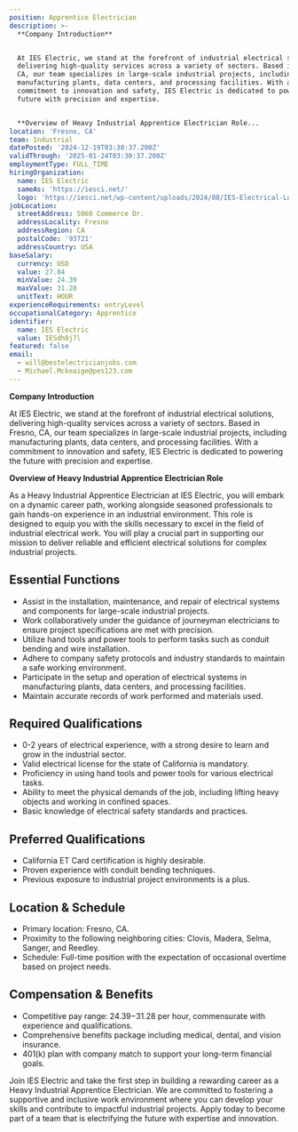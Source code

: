 ```yaml
---
position: Apprentice Electrician
description: >-
  **Company Introduction**


  At IES Electric, we stand at the forefront of industrial electrical solutions,
  delivering high-quality services across a variety of sectors. Based in Fresno,
  CA, our team specializes in large-scale industrial projects, including
  manufacturing plants, data centers, and processing facilities. With a
  commitment to innovation and safety, IES Electric is dedicated to powering the
  future with precision and expertise.


  **Overview of Heavy Industrial Apprentice Electrician Role...
location: 'Fresno, CA'
team: Industrial
datePosted: '2024-12-19T03:30:37.200Z'
validThrough: '2025-01-24T03:30:37.200Z'
employmentType: FULL_TIME
hiringOrganization:
  name: IES Electric
  sameAs: 'https://iesci.net/'
  logo: 'https://iesci.net/wp-content/uploads/2024/08/IES-Electrical-Logo-color.png'
jobLocation:
  streetAddress: 5060 Commerce Dr.
  addressLocality: Fresno
  addressRegion: CA
  postalCode: '93721'
  addressCountry: USA
baseSalary:
  currency: USD
  value: 27.84
  minValue: 24.39
  maxValue: 31.28
  unitText: HOUR
experienceRequirements: entryLevel
occupationalCategory: Apprentice
identifier:
  name: IES Electric
  value: IESdh0j7l
featured: false
email:
  - will@bestelectricianjobs.com
  - Michael.Mckeaige@pes123.com
---
```




**Company Introduction**

At IES Electric, we stand at the forefront of industrial electrical solutions, delivering high-quality services across a variety of sectors. Based in Fresno, CA, our team specializes in large-scale industrial projects, including manufacturing plants, data centers, and processing facilities. With a commitment to innovation and safety, IES Electric is dedicated to powering the future with precision and expertise.

**Overview of Heavy Industrial Apprentice Electrician Role**

As a Heavy Industrial Apprentice Electrician at IES Electric, you will embark on a dynamic career path, working alongside seasoned professionals to gain hands-on experience in an industrial environment. This role is designed to equip you with the skills necessary to excel in the field of industrial electrical work. You will play a crucial part in supporting our mission to deliver reliable and efficient electrical solutions for complex industrial projects.

## Essential Functions

- Assist in the installation, maintenance, and repair of electrical systems and components for large-scale industrial projects.
- Work collaboratively under the guidance of journeyman electricians to ensure project specifications are met with precision.
- Utilize hand tools and power tools to perform tasks such as conduit bending and wire installation.
- Adhere to company safety protocols and industry standards to maintain a safe working environment.
- Participate in the setup and operation of electrical systems in manufacturing plants, data centers, and processing facilities.
- Maintain accurate records of work performed and materials used.

## Required Qualifications

- 0-2 years of electrical experience, with a strong desire to learn and grow in the industrial sector.
- Valid electrical license for the state of California is mandatory.
- Proficiency in using hand tools and power tools for various electrical tasks.
- Ability to meet the physical demands of the job, including lifting heavy objects and working in confined spaces.
- Basic knowledge of electrical safety standards and practices.

## Preferred Qualifications

- California ET Card certification is highly desirable.
- Proven experience with conduit bending techniques.
- Previous exposure to industrial project environments is a plus.

## Location & Schedule

- Primary location: Fresno, CA.
- Proximity to the following neighboring cities: Clovis, Madera, Selma, Sanger, and Reedley.
- Schedule: Full-time position with the expectation of occasional overtime based on project needs.

## Compensation & Benefits

- Competitive pay range: $24.39-$31.28 per hour, commensurate with experience and qualifications.
- Comprehensive benefits package including medical, dental, and vision insurance.
- 401(k) plan with company match to support your long-term financial goals.

Join IES Electric and take the first step in building a rewarding career as a Heavy Industrial Apprentice Electrician. We are committed to fostering a supportive and inclusive work environment where you can develop your skills and contribute to impactful industrial projects. Apply today to become part of a team that is electrifying the future with expertise and innovation.